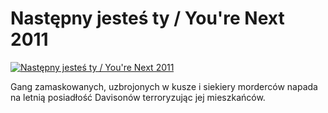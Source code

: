 Następny jesteś ty / You're Next 2011 
=============
[![Następny jesteś ty / You're Next 2011 ](http://vidos.pl/images/player.gif)](http://vidos.pl/nastepny-jestes-ty-you-re-next-2011)

 Gang zamaskowanych, uzbrojonych w kusze i siekiery morderców napada na letnią posiadłość Davisonów terroryzując jej mieszkańców.
